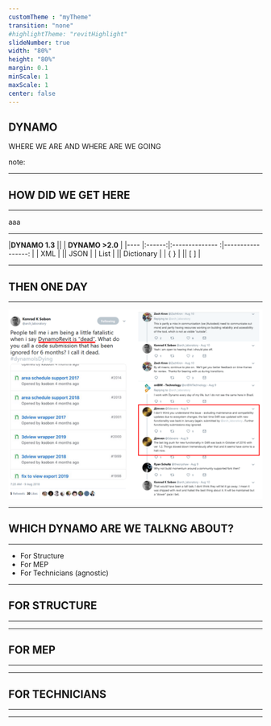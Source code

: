 ```yaml
---
customTheme : "myTheme"
transition: "none"
#highlightTheme: "revitHighlight"
slideNumber: true
width: "80%"
height: "80%"
margin: 0.1
minScale: 1
maxScale: 1                
center: false
---
```


## DYNAMO
WHERE WE ARE AND WHERE ARE WE GOING

note: 

---
## HOW DID WE GET HERE
***

aaa

---

|**DYNAMO 1.3**   ||      | **DYNAMO >2.0**       |
|----              |:------:|:-------------- :|-----------------:                   |
| XML              | || JSON              |
| List             | || Dictionary        |
| { }              | || [ ]               |

---

## THEN ONE DAY
***

<img src="images\konrad_dynamoIsDead3.PNG" width="900">

---

## WHICH DYNAMO ARE WE TALKNG ABOUT?
***

- For Structure
- For MEP
- For Technicians (agnostic)

---

## FOR STRUCTURE
***



---

## FOR MEP
***

---

## FOR TECHNICIANS
***

---

